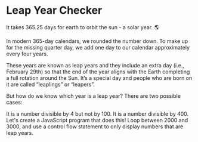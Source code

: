 # Leap Year Checker
It takes 365.25 days for earth to orbit the sun - a solar year. 🌎

In modern 365-day calendars, we rounded the number down. To make up for the missing quarter day, we add one day to our calendar approximately every four years.

These years are known as leap years and they include an extra day (i.e., February 29th) so that the end of the year aligns with the Earth completing a full rotation around the Sun. It’s a special day and people who are born on it are called “leaplings” or “leapers”.

But how do we know which year is a leap year? There are two possible cases:

It is a number divisible by 4 but not by 100.
It is a number divisible by 400.
Let's create a JavaScript program that does this! Loop between 2000 and 3000, and use a control flow statement to only display numbers that are leap years.